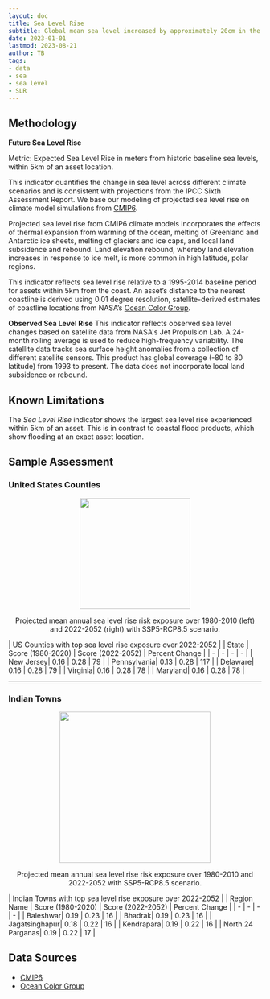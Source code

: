 ```yaml
---
layout: doc
title: Sea Level Rise
subtitle: Global mean sea level increased by approximately 20cm in the past century, with 1 meter or more of rise expected by 2100. The major physical impacts of rising seas include coastal flooding, erosion of beaches, saltwater intrusion into aquifers, inundation of deltas, and loss of biodiversity in marshes and wetlands.
date: 2023-01-01
lastmod: 2023-08-21
author: TB
tags:
- data
- sea
- sea level
- SLR
---
```


## Methodology
**Future Sea Level Rise** 

Metric: Expected Sea Level Rise in meters from historic baseline sea levels, within 5km of an asset location.

This indicator quantifies the change in sea level across different climate scenarios and is consistent with projections from the IPCC Sixth Assessment Report. We base our modeling of projected sea level rise on climate model simulations from [CMIP6](https://www.wcrp-climate.org/wgcm-cmip/wgcm-cmip6). 

Projected sea level rise from CMIP6 climate models incorporates the effects of thermal expansion from warming of the ocean, melting of Greenland and Antarctic ice sheets, melting of glaciers and ice caps, and local land subsidence and rebound. Land elevation rebound, whereby land elevation increases in response to ice melt, is more common in high latitude, polar regions.  

This indicator reflects sea level rise relative to a 1995-2014 baseline period for assets within 5km from the coast. An asset’s distance to the nearest coastline is derived using 0.01 degree resolution, satellite-derived estimates of coastline locations from NASA’s [Ocean Color Group](https://oceancolor.gsfc.nasa.gov/docs/distfromcoast/).

**Observed Sea Level Rise**
This indicator reflects observed sea level changes based on satellite data from NASA's Jet Propulsion Lab. A 24-month rolling average is used to reduce high-frequency variability. The satellite data tracks sea surface height anomalies from a collection of different satellite sensors. This product has global coverage (-80 to 80 latitude) from 1993 to present. The data does not incorporate local land subsidence or rebound. 

## Known Limitations
The <i>Sea Level Rise</i> indicator shows the largest sea level rise experienced within 5km of an asset. This is in contrast to coastal flood products, which show flooding at an exact asset location. 

## Sample Assessment
### United States Counties
<p align="center">
<img height="220" src="assets/images/dataguide/SLR_usa_1980_2020_v_2022-2052.png">
</p>

<p align="center">
Projected mean annual sea level rise risk exposure over 1980-2010 (left) and 2022-2052 (right) with SSP5-RCP8.5 scenario.
</p>

| US Counties with top sea level rise exposure over 2022-2052 |
| State | Score (1980-2020) | Score (2022-2052) | Percent Change | 
| - | - | - | - |
| New Jersey| 0.16 | 0.28 | 79 |
| Pennsylvania| 0.13 | 0.28 | 117 |
| Delaware| 0.16 | 0.28 | 79 |
| Virginia| 0.16 | 0.28 | 78 |
| Maryland| 0.16 | 0.28 | 78 |

<hr>

### Indian Towns

<p align="center">
<img height="300" src="assets/images/dataguide/SLR_india_1980_2020_v_2022-2052.png">
</p>

<p align="center">
Projected mean annual sea level rise risk exposure over 1980-2010 and 2022-2052 with SSP5-RCP8.5 scenario.
</p>

| Indian Towns with top sea level rise exposure over 2022-2052 |
| Region Name | Score (1980-2020) | Score (2022-2052) | Percent Change | 
| - | - | - | - |
| Baleshwar| 0.19 | 0.23 | 16 |
| Bhadrak| 0.19 | 0.23 | 16 |
| Jagatsinghapur| 0.18 | 0.22 | 16 |
| Kendrapara| 0.19 | 0.22 | 16 |
| North 24 Parganas| 0.19 | 0.22 | 17 |


## Data Sources
- [CMIP6](https://www.wcrp-climate.org/wgcm-cmip/wgcm-cmip6)
- [Ocean Color Group](https://oceancolor.gsfc.nasa.gov/docs/distfromcoast/)
